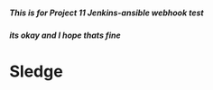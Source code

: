 ##### This is for Project 11 Jenkins-ansible webhook test 
##### its okay and I hope thats fine
# Sledge